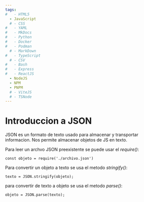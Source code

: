 ```yaml
---
tags:
#   - HTML5
  - JavaScript
  # - CSS
#   - YAML
#   - MkDocs
#   - Python
#   - Docker
#   - Podman
  # - MarkDown
#   - TypeScript
  # - CSV
#   - Bash
#   - Express
#   - ReactJS
  - NodeJS
  - NPM
  - PNPM
  # - ViteJS
  # - TSNode
---
```


# Introduccion a JSON


JSON es un formato de texto usado para almacenar y transportar informacion. 
Nos permite almacenar objetos de JS en texto.

Para leer un archvo JSON preexistente se puede usar el *require()*:
```
const objeto = require('./archivo.json')
```
Para convertir un objeto a texto se usa el metodo *stringify()*:
```
texto = JSON.stringify(objeto);
```
para convertir de texto a objeto se usa el metodo *parse()*:
```
objeto = JSON.parse(texto);
```
